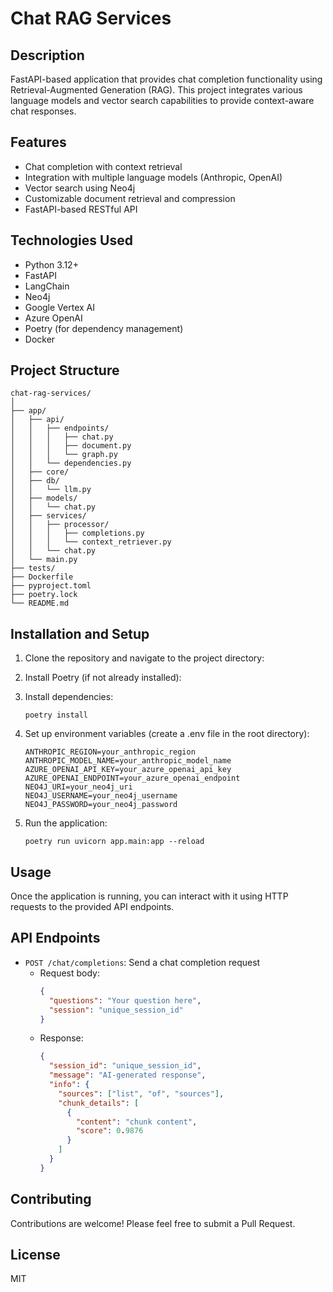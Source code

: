 # Chat RAG Services

## Description
FastAPI-based application that provides chat completion functionality using Retrieval-Augmented Generation (RAG). This project integrates various language models and vector search capabilities to provide context-aware chat responses.

## Features
- Chat completion with context retrieval
- Integration with multiple language models (Anthropic, OpenAI)
- Vector search using Neo4j
- Customizable document retrieval and compression
- FastAPI-based RESTful API

## Technologies Used
- Python 3.12+
- FastAPI
- LangChain
- Neo4j
- Google Vertex AI
- Azure OpenAI
- Poetry (for dependency management)
- Docker

## Project Structure
```
chat-rag-services/
│
├── app/
│   ├── api/
│   │   ├── endpoints/
│   │   │   ├── chat.py
│   │   │   ├── document.py
│   │   │   └── graph.py
│   │   └── dependencies.py
│   ├── core/
│   ├── db/
│   │   └── llm.py
│   ├── models/
│   │   └── chat.py
│   ├── services/
│   │   ├── processor/
│   │   │   ├── completions.py
│   │   │   └── context_retriever.py
│   │   └── chat.py
│   └── main.py
├── tests/
├── Dockerfile
├── pyproject.toml
├── poetry.lock
└── README.md
```

## Installation and Setup
1. Clone the repository and navigate to the project directory:
2. Install Poetry (if not already installed):
3. Install dependencies:
   ```
   poetry install
   ```

4. Set up environment variables (create a .env file in the root directory):
   ```
   ANTHROPIC_REGION=your_anthropic_region
   ANTHROPIC_MODEL_NAME=your_anthropic_model_name
   AZURE_OPENAI_API_KEY=your_azure_openai_api_key
   AZURE_OPENAI_ENDPOINT=your_azure_openai_endpoint
   NEO4J_URI=your_neo4j_uri
   NEO4J_USERNAME=your_neo4j_username
   NEO4J_PASSWORD=your_neo4j_password
   ```

5. Run the application:
   ```
   poetry run uvicorn app.main:app --reload
   ```

## Usage
Once the application is running, you can interact with it using HTTP requests to the provided API endpoints.

## API Endpoints
- `POST /chat/completions`: Send a chat completion request
  - Request body:
    ```json
    {
      "questions": "Your question here",
      "session": "unique_session_id"
    }
    ```
  - Response:
    ```json
    {
      "session_id": "unique_session_id",
      "message": "AI-generated response",
      "info": {
        "sources": ["list", "of", "sources"],
        "chunk_details": [
          {
            "content": "chunk content",
            "score": 0.9876
          }
        ]
      }
    }
    ```

## Contributing
Contributions are welcome! Please feel free to submit a Pull Request.

## License
MIT